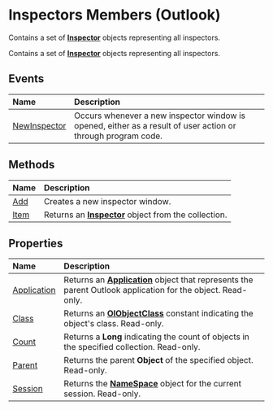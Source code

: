 
# Inspectors Members (Outlook)
Contains a set of  **[Inspector](d7384756-669c-0549-1032-c3b864187994.md)** objects representing all inspectors.

Contains a set of  **[Inspector](d7384756-669c-0549-1032-c3b864187994.md)** objects representing all inspectors.


## Events



|**Name**|**Description**|
|:-----|:-----|
|[NewInspector](945fb1a6-262f-da0d-16c6-bc27193505ac.md)|Occurs whenever a new inspector window is opened, either as a result of user action or through program code. |

## Methods



|**Name**|**Description**|
|:-----|:-----|
|[Add](f83a1cac-8103-003b-4389-d4f596e78aaa.md)|Creates a new inspector window.|
|[Item](14bc41cf-68a4-2db5-8e0e-2c32ee9580e3.md)|Returns an  **[Inspector](d7384756-669c-0549-1032-c3b864187994.md)** object from the collection.|

## Properties



|**Name**|**Description**|
|:-----|:-----|
|[Application](8a1b5f5d-ee87-251f-dc67-67c8951b231a.md)|Returns an  **[Application](797003e7-ecd1-eccb-eaaf-32d6ddde8348.md)** object that represents the parent Outlook application for the object. Read-only.|
|[Class](1fdd35de-4b0f-4c39-e0de-1b7279095cd0.md)|Returns an  **[OlObjectClass](33d724b3-df3c-2a7f-a80f-93b66d96f588.md)** constant indicating the object's class. Read-only.|
|[Count](d3982490-aca7-9494-32aa-9ec262ffb1c4.md)|Returns a  **Long** indicating the count of objects in the specified collection. Read-only.|
|[Parent](cb941b06-b893-6ff2-9d15-1aa440101a7a.md)|Returns the parent  **Object** of the specified object. Read-only.|
|[Session](32d60741-21f1-39f8-0069-7dddf3078879.md)|Returns the  **[NameSpace](f0dcaa19-07f5-5d42-a3bf-2e42b7885644.md)** object for the current session. Read-only.|
